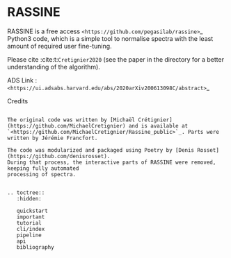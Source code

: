 RASSINE
=======

RASSINE is a free access `<https://github.com/pegasilab/rassine>`_ Python3 code,
which is a simple tool to normalise spectra with the least amount of required user fine-tuning.

Please cite :cite:t:`Cretignier2020` (see the paper in the directory for a better understanding of the algorithm).

ADS Link : `<https://ui.adsabs.harvard.edu/abs/2020arXiv200613098C/abstract>`_

Credits
~~~~~~~

The original code was written by [Michaël Crétignier](https://github.com/MichaelCretignier) and is available at 
`<https://github.com/MichaelCretignier/Rassine_public>`_. Parts were written by Jérémie Francfort.

The code was modularized and packaged using Poetry by [Denis Rosset](https://github.com/denisrosset).
During that process, the interactive parts of RASSINE were removed, keeping fully automated
processing of spectra.


.. toctree::
   :hidden:

   quickstart
   important
   tutorial
   cli/index
   pipeline
   api
   bibliography
